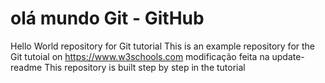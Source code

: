 ﻿# olá mundo Git - GitHub
Hello World repository for Git tutorial
This is an example repository for the Git tutoial on https://www.w3schools.com
modificação feita na update-readme
This repository is built step by step in the tutorial
